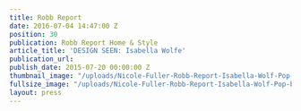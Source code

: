 ```yaml
---
title: Robb Report
date: 2016-07-04 14:47:00 Z
position: 30
publication: Robb Report Home & Style
article_title: 'DESIGN SEEN: Isabella Wolfe'
publication_url: 
publish_date: 2015-07-20 00:00:00 Z
thumbnail_image: "/uploads/Nicole-Fuller-Robb-Report-Isabella-Wolf-Pop-bench-lucite-July-August-2015-768d7c.jpg"
fullsize_image: "/uploads/Nicole-Fuller-Robb-Report-Isabella-Wolf-Pop-bench-lucite-July-August-2015-768d7c.jpg"
layout: press
---
```


